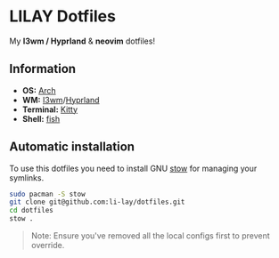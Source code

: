 # LILAY Dotfiles

My **I3wm / Hyprland** & **neovim** dotfiles!

## Information

- **OS:** [Arch](https://archlinux.org/)
- **WM:** [I3wm](https://i3wm.org/)/[Hyprland](https://hyprland.org/)
- **Terminal:** [Kitty](https://github.com/kovidgoyal/kitty)
- **Shell:** [fish](https://fishshell.com/)

## Automatic installation

To use this dotfiles you need to install GNU [stow](https://www.gnu.org/software/stow/stow.html) for managing your symlinks.

```sh
sudo pacman -S stow
git clone git@github.com:li-lay/dotfiles.git
cd dotfiles
stow .
```

> Note: Ensure you've removed all the local configs first to prevent override.
